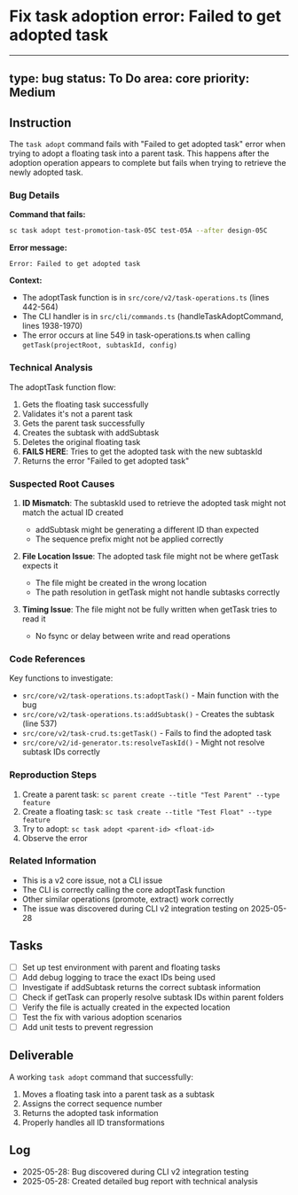 # Fix task adoption error: Failed to get adopted task

---
type: bug
status: To Do
area: core
priority: Medium
---

## Instruction

The `task adopt` command fails with "Failed to get adopted task" error when trying to adopt a floating task into a parent task. This happens after the adoption operation appears to complete but fails when trying to retrieve the newly adopted task.

### Bug Details

**Command that fails:**
```bash
sc task adopt test-promotion-task-05C test-05A --after design-05C
```

**Error message:**
```
Error: Failed to get adopted task
```

**Context:**
- The adoptTask function is in `src/core/v2/task-operations.ts` (lines 442-564)
- The CLI handler is in `src/cli/commands.ts` (handleTaskAdoptCommand, lines 1938-1970)
- The error occurs at line 549 in task-operations.ts when calling `getTask(projectRoot, subtaskId, config)`

### Technical Analysis

The adoptTask function flow:
1. Gets the floating task successfully
2. Validates it's not a parent task
3. Gets the parent task successfully
4. Creates the subtask with addSubtask
5. Deletes the original floating task
6. **FAILS HERE**: Tries to get the adopted task with the new subtaskId
7. Returns the error "Failed to get adopted task"

### Suspected Root Causes

1. **ID Mismatch**: The subtaskId used to retrieve the adopted task might not match the actual ID created
   - addSubtask might be generating a different ID than expected
   - The sequence prefix might not be applied correctly

2. **File Location Issue**: The adopted task file might not be where getTask expects it
   - The file might be created in the wrong location
   - The path resolution in getTask might not handle subtasks correctly

3. **Timing Issue**: The file might not be fully written when getTask tries to read it
   - No fsync or delay between write and read operations

### Code References

Key functions to investigate:
- `src/core/v2/task-operations.ts:adoptTask()` - Main function with the bug
- `src/core/v2/task-operations.ts:addSubtask()` - Creates the subtask (line 537)
- `src/core/v2/task-crud.ts:getTask()` - Fails to find the adopted task
- `src/core/v2/id-generator.ts:resolveTaskId()` - Might not resolve subtask IDs correctly

### Reproduction Steps

1. Create a parent task: `sc parent create --title "Test Parent" --type feature`
2. Create a floating task: `sc task create --title "Test Float" --type feature`
3. Try to adopt: `sc task adopt <parent-id> <float-id>`
4. Observe the error

### Related Information

- This is a v2 core issue, not a CLI issue
- The CLI is correctly calling the core adoptTask function
- Other similar operations (promote, extract) work correctly
- The issue was discovered during CLI v2 integration testing on 2025-05-28

## Tasks

- [ ] Set up test environment with parent and floating tasks
- [ ] Add debug logging to trace the exact IDs being used
- [ ] Investigate if addSubtask returns the correct subtask information
- [ ] Check if getTask can properly resolve subtask IDs within parent folders
- [ ] Verify the file is actually created in the expected location
- [ ] Test the fix with various adoption scenarios
- [ ] Add unit tests to prevent regression

## Deliverable

A working `task adopt` command that successfully:
1. Moves a floating task into a parent task as a subtask
2. Assigns the correct sequence number
3. Returns the adopted task information
4. Properly handles all ID transformations

## Log

- 2025-05-28: Bug discovered during CLI v2 integration testing
- 2025-05-28: Created detailed bug report with technical analysis
